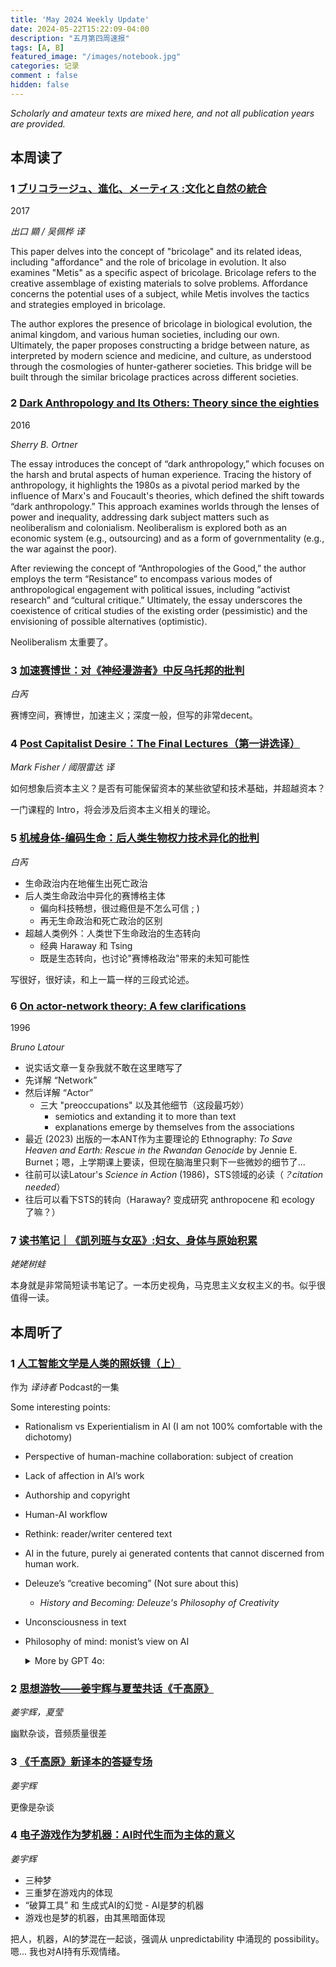 ```yaml
---
title: 'May 2024 Weekly Update'
date: 2024-05-22T15:22:09-04:00
description: "五月第四周速报"
tags: [A, B]
featured_image: "/images/notebook.jpg"
categories: 记录
comment : false
hidden: false
---
```


*Scholarly and amateur texts are mixed here, and not all publication years are provided.*

## 本周读了

### 1 [ブリコラージュ、進化、メーティス :文化と自然の統合](https://mp.weixin.qq.com/s?__biz=MzU5NDMzMTcyMQ==&mid=2247486859&idx=1&sn=709d5a1b632653cb6a144488821ad4a7&chksm=fe039cadc97415bbbd121d886287ae84f72811f9b2f7b3732c5076a5fc34cacb38db193f6054&scene=178&cur_album_id=2608437120646692864#rd)

2017

*出口 顯 / 吴佩桦 译*

This paper delves into the concept of "bricolage" and its related ideas, including "affordance" and the role of bricolage in evolution. It also examines "Metis" as a specific aspect of bricolage. Bricolage refers to the creative assemblage of existing materials to solve problems. Affordance concerns the potential uses of a subject, while Metis involves the tactics and strategies employed in bricolage.

The author explores the presence of bricolage in biological evolution, the animal kingdom, and various human societies, including our own. Ultimately, the paper proposes constructing a bridge between nature, as interpreted by modern science and medicine, and culture, as understood through the cosmologies of hunter-gatherer societies. This bridge will be built through the similar bricolage practices across different societies.

### 2 [Dark Anthropology and Its Others: Theory since the eighties](https://www.journals.uchicago.edu/doi/10.14318/hau6.1.004#_i7)

2016

*Sherry B. Ortner*

The essay introduces the concept of “dark anthropology,” which focuses on the harsh and brutal aspects of human experience. Tracing the history of anthropology, it highlights the 1980s as a pivotal period marked by the influence of Marx's and Foucault's theories, which defined the shift towards “dark anthropology.” This approach examines worlds through the lenses of power and inequality, addressing dark subject matters such as neoliberalism and colonialism. Neoliberalism is explored both as an economic system (e.g., outsourcing) and as a form of governmentality (e.g., the war against the poor).

After reviewing the concept of “Anthropologies of the Good,” the author employs the term “Resistance” to encompass various modes of anthropological engagement with political issues, including “activist research” and “cultural critique.” Ultimately, the essay underscores the coexistence of critical studies of the existing order (pessimistic) and the envisioning of possible alternatives (optimistic).

Neoliberalism 太重要了。

### 3 [加速赛博世：对《神经漫游者》中反乌托邦的批判](https://mp.weixin.qq.com/s/YKsVtUWPs9DADNwkS8EzQw)

*白芮*

赛博空间，赛博世，加速主义；深度一般，但写的非常decent。

### 4 [Post Capitalist Desire：The Final Lectures（第一讲选译）](https://mp.weixin.qq.com/s/xD0TJAwLWOkCZZuq7sRfVg)

*Mark Fisher / 阈限雷达 译*

如何想象后资本主义？是否有可能保留资本的某些欲望和技术基础，并超越资本？

一门课程的 Intro，将会涉及后资本主义相关的理论。


### 5 [机械身体-编码生命：后人类生物权力技术异化的批判](https://mp.weixin.qq.com/s/iMdv9Tcael6j7rcMJQzsFw)

*白芮*

- 生命政治内在地催生出死亡政治
- 后人类生命政治中异化的赛博格主体
  - 偏向科技畅想，很过瘾但是不怎么可信 ; )
  - 再无生命政治和死亡政治的区别
- 超越人类例外：人类世下生命政治的生态转向
  - 经典 Haraway 和 Tsing 
  - 既是生态转向，也讨论"赛博格政治"带来的未知可能性

写很好，很好读，和上一篇一样的三段式论述。

### 6 [On actor-network theory: A few clarifications](https://www.jstor.org/stable/40878163)

1996

*Bruno Latour*
- 说实话文章一复杂我就不敢在这里瞎写了
- 先详解 “Network” 
- 然后详解 “Actor”
  - 三大 "preoccupations" 以及其他细节（这段最巧妙）
    - semiotics and extanding it to more than text
    - explanations emerge by themselves from the associations
- 最近 (2023) 出版的一本ANT作为主要理论的 Ethnography: *To Save Heaven and Earth: Rescue in the Rwandan Genocide* by Jennie E. Burnet；嗯，上学期课上要读，但现在脑海里只剩下一些微妙的细节了...
- 往前可以读Latour's *Science in Action* (1986)，STS领域的必读（*？citation needed*）
- 往后可以看下STS的转向（Haraway? 变成研究 anthropocene 和 ecology 了嘛？）

### 7 [读书笔记｜《凯列班与女巫》:妇女、身体与原始积累](https://mp.weixin.qq.com/s/CpmoAi0RAsjE7rozKFXV_w)

*姥姥树蛙*

本身就是非常简短读书笔记了。一本历史视角，马克思主义女权主义的书。似乎很值得一读。

## 本周听了
### 1 [人工智能文学是人类的照妖镜（上）](https://www.xiaoyuzhoufm.com/episode/66449874251bd96e6c86979d)

作为 *译诗者* Podcast的一集

Some interesting points:
-	Rationalism vs Experientialism in AI (I am not 100% comfortable with the dichotomy)
-	Perspective of human-machine collaboration: subject of creation
-	Lack of affection in AI’s work
-	Authorship and copyright
-	Human-AI workflow
-	Rethink: reader/writer centered text
-	AI in the future, purely ai generated contents that cannot discerned from human work.
-	Deleuze’s “creative becoming” (Not sure about this)
    -	*History and Becoming: Deleuze's Philosophy of Creativity*
-	Unconsciousness in text
-	Philosophy of mind: monist’s view on AI
    <details>
        <summary>More by GPT 4o:</summary>

        （刚刚在上面忍住没有放 GPT 4o 给的 ANT 的例子，这里忍不住了）

        In the philosophy of mind, monism is the view that there is only one kind of substance or fundamental reality, which contrasts with dualism (the view that there are two kinds of substances, such as mind and body). Your question about text, AI, and the mind can be explored from this perspective.

        You can indeed argue that text is an assembly of various signs (words, symbols, etc.) that influence the mind, and that AI creating texts is not fundamentally different from humans creating texts. Here are some points to consider:

        1. **Symbol Manipulation**: Both humans and AI manipulate symbols (words, sentences) according to certain rules. For AI, these rules are encoded in algorithms and models trained on large datasets, while for humans, these rules are learned through experience and education.

        2. **Production and Interpretation**: The production of text by both AI and humans involves generating sequences of symbols that convey meaning. The interpretation of text by a human mind involves understanding these symbols based on prior knowledge and context. From a monist perspective, this process might be seen as purely physical or computational, whether done by a brain or a machine.

        3. **Functionalism**: In the philosophy of mind, functionalism is the idea that what matters for the mind are the functions and processes it performs, not the specific physical substrate that performs them. According to functionalism, if an AI performs the same functions in generating and understanding text as a human does, then there is no fundamental difference in this aspect of their operations.

        4. **Information Processing**: Both human minds and AI systems can be viewed as information processors. The creation of text by AI can be seen as an advanced form of information processing, similar to how humans process and generate text based on their neural architecture.

        5. **Emergent Properties**: One might argue that the emergent properties of human thought and creativity are different from AI's text generation, which is based on patterns in data rather than subjective experiences. However, from a strict monist and functionalist viewpoint, these emergent properties are still the result of underlying physical processes, whether in neurons or in silicon.

        In conclusion, from a monist perspective, it is plausible to say that AI creating texts is not fundamentally different from humans creating texts, as both processes involve the assembly and manipulation of symbols according to certain rules and functions. However, this view can be debated, especially when considering the subjective experiences and consciousness associated with human text creation.
    </details>

### 2 [思想游牧——姜宇辉与夏莹共话《千高原》](https://www.bilibili.com/video/BV1e84y1T79i/)

*姜宇辉，夏莹*

幽默杂谈，音频质量很差

### 3 [《千高原》新译本的答疑专场](https://www.bilibili.com/video/BV1pN411A7mP)

*姜宇辉*

更像是杂谈

### 4 [电子游戏作为梦机器：AI时代生而为主体的意义](https://www.bilibili.com/video/BV1Aj41187QY/)

*姜宇辉*

- 三种梦
- 三重梦在游戏内的体现
- “破算工具” 和 生成式AI的幻觉 - AI是梦的机器
- 游戏也是梦的机器，由其黑暗面体现

把人，机器，AI的梦混在一起谈，强调从 unpredictability 中涌现的 possibility。嗯... 我也对AI持有乐观情绪。



